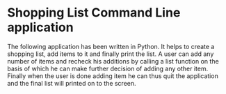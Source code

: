 # Shopping List Command Line application
The following application has been written in Python. It helps to create a shopping list, add items to it and finally print the list. A user can add any number of items and recheck 
his additions by calling a list function on the basis of which he can make further decision of adding any other item. Finally when the user is done adding item he can thus quit the application and the final list will printed on to the screen.
